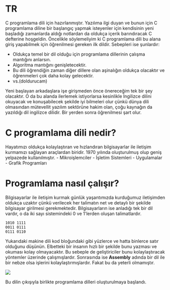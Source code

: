 # TR

  C programlama dili için hazırlanmıştır. Yazılıma ilgi duyan ve bunun için C programlama diline bir başlangıç yapmak isteyenler için kendisinin yeni başladığı zamanlarda aldığı notlardan da oldukça içerik barındıracak C defterine hoşgeldin. Öncelikle söylemeliyim ki C programlama dili bu alana giriş yapabilmek için öğrenilmesi gereken ilk dildir. Sebepleri ise şunlardır:
  - Oldukça temel bir dil olduğu için programlama dillerinin çalışma mantığını anlarsın.
  - Algoritma mantığını genişletecektir.
  - Bu dili öğrendiğin zaman diğer dillere olan aşinalığın oldukça olacaktır ve öğrenmeleri çok daha kolay gelecektir.
  - vs.(doldurucam)

  Yeni başlayan arkadaşlara işe girişmeden önce önereceğim tek bir şey olacaktır. O da bu alanda ilerlemek istiyorlarsa kesinlikle İngilizce dilini okuyacak ve konuşabilecek şekilde iyi bilmeleri olur çünkü dünya dili olmasından mütevellit yazılım sektörüne hakim olan, çoğu kaynağın da yazıldığı dil ingilizce dilidir. Bir yerden sonra öğrenilmesi şart olur.
  
#  C programlama dili nedir?
  Hayatımızı oldukça kolaylaştıran ve hızlandıran bilgisayarlar ile iletişim kurmamızı sağlayan araçlardan biridir.
  1970 yılında oluşturulmuş olup geniş yelpazede kullanılmıştır.
    - Mikroişlemciler
    - İşletim Sistemleri
    - Uygulamalar
    - Grafik Programları
# Programlama nasıl çalışır?
  Bilgisayarlar ile iletişim kurmak günlük yaşantımızda kurduğumuz iletişimden oldukça uzaktır çünkü verilecek her talimatın net ve detaylı bir şekilde bilgisayar girilmesi gerekmektedir. Bilgisayarların ise anladığı tek bir dil vardır, o da iki sayı sistemindeki 0 ve 1'lerden oluşan talimatlardır.
  ```
  1010 1111
  0011 0111
  0111 0110
  ```
  Yukarıdaki makine dili kod bloğundaki gibi yüzlerce ve hatta binlerce satır olduğunu düşünün. Elbetteki bir insanın hızlı bir şekilde bunu yazması ve okuması kolay olmayacaktır. Bu sebeple de geliştiriciler bunu kolaylaştıracak yöntemler üzerinde çalışmışlardır. Sonrasında ise **Assembly** adında bir dil ile bir nebze olsa işlerini kolaylaştırmışlardır. Fakat bu da yeterli olmamıştır.
  
 <img src="https://blog.logrocket.com/webassembly-how-and-why-559b7f96cd71/"/>
 
 Bu dilin çıkışıyla birlikte programlama dilleri oluşturulmaya başlandı.
